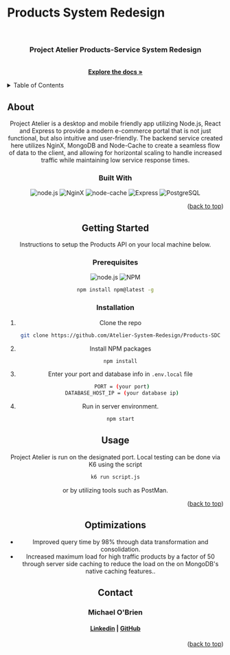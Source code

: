 # Products System Redesign

<a id='readme-top'> </a>

<br />
<div align="center">
  <a href="https://github.com/Atelier-System-Redesign/Products-SDC">
    <!-- <img src="" alt="finance tracker logo" width="50" height="50" /> -->
  </a>
  <h3 align="center">
    Project Atelier Products-Service System Redesign
  </h3>
  <p align="center">
    <br />
    <a href="https://github.com/Atelier-System-Redesign/Products-SDC"><strong>Explore the docs »</strong></a>
    <br />
  </p>
</div>

<details>
  <summary>Table of Contents</summary>
  <ol>
    <li>
      <a href="#about">About</a>
      <ul>
        <li>
          <a href="#built-with">Built With</a>
        </li>
      </ul>
    </li>
    <li>
      <a href="#getting-started">Getting Started</a>
      <ul>
        <li>
          <a href="#prerequisites">Prerequisites</a>
        </li>
        <li>
          <a href="#installation">Installation</a>
        </li>
      </ul>
    </li>
    <li>
      <a href="#usage">Usage</a>
    </li>
    <li>
      <a href="#roadmap">Roadmap</a>
    </li>
    <li>
      <a href="#optimizations">Optimizations</a>
    </li>
    <li>
      <a href="#contributing">Contributing</a>
    </li>
    <li>
      <a href="#contact">Contact</a>
    </li>
  </ol>
</details>

## About

<div align="center">

<p>
  Project Atelier is a desktop and mobile friendly app utilizing Node.js, React and Express to provide a modern e-commerce portal that is not just functional, but also intuitive and user-friendly. The backend service created here utilizes NginX, MongoDB and Node-Cache to create a seamless flow of data to the client, and allowing for horizontal scaling to handle increased traffic while maintaining low service response times.

### Built With

![node.js](https://img.shields.io/badge/node-%23000000.svg?style=for-the-badge&logo=node.js)
![NginX](https://img.shields.io/badge/nginx-%23000000.svg?style=for-the-badge&logo=nginx&logoColor=white)
![node-cache](https://img.shields.io/badge/node--cache-%23000000.svg?style=for-the-badge&logo=node.js)
![Express](https://img.shields.io/badge/express-%23000000.svg?style=for-the-badge&express=next.js)
![PostgreSQL](https://img.shields.io/badge/PostgreSQL-%23000000.svg?style=for-the-badge&logo=postgresql)

<p align="right">
  (<a href="#readme-top">back to top</a>)
</p>

## Getting Started

<p>
    Instructions to setup the Products API on your local machine below.
</p>

### Prerequisites

![node.js](https://img.shields.io/badge/node-%23000000.svg?style=for-the-badge&logo=node.js)
![NPM](https://img.shields.io/badge/NPM-%23000000.svg?style=for-the-badge&logo=npm&logoColor=white)

```sh
npm install npm@latest -g
```

### Installation

1. Clone the repo
   ```sh
   git clone https://github.com/Atelier-System-Redesign/Products-SDC
   ```
2. Install NPM packages
   ```sh
   npm install
   ```
3. Enter your port and database info in `.env.local` file
   ```sh
    PORT = (your port)
    DATABASE_HOST_IP = (your database ip)
   ```
4. Run in server environment.
   ```sh
   npm start
   ```

## Usage

Project Atelier is run on the designated port. Local testing can be done via K6 using the script
```sh
k6 run script.js
```
or by utilizing tools such as PostMan.

<p align="right">(<a href="#readme-top">back to top</a>)</p>

<!-- ROADMAP -->

## Optimizations

-  Improved query time by 98% through data transformation and consolidation.
-  Increased maximum load for high traffic products by a factor of 50 through server side caching to reduce the load on the on MongoDB's native caching features..

<!-- CONTACT -->

## Contact

<h3 align='center'> Michael O'Brien</h3>
<h4 align='center'>
  <a href="https://www.linkedin.com/in/michael-o-brien-63153129a/">Linkedin</a> |
  <a href="https://github.com/mob61887">GitHub</a>
</h4>

<p align="right">(<a href="#readme-top">back to top</a>)</p>